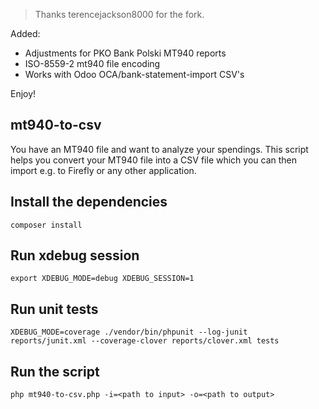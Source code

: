 > Thanks terencejackson8000 for the fork.

Added:
  
- Adjustments for PKO Bank Polski MT940 reports
- ISO-8559-2 mt940 file encoding
- Works with Odoo OCA/bank-statement-import CSV's

Enjoy!

## mt940-to-csv
You have an MT940 file and want to analyze your spendings. This script helps you convert your MT940 file into a CSV file which you can then import e.g. to Firefly or any other application.
## Install the dependencies
```composer install```
## Run xdebug session
```export XDEBUG_MODE=debug XDEBUG_SESSION=1```
## Run unit tests
```XDEBUG_MODE=coverage ./vendor/bin/phpunit --log-junit reports/junit.xml --coverage-clover reports/clover.xml tests```
## Run the script
```php mt940-to-csv.php -i=<path to input> -o=<path to output>```
